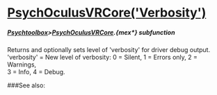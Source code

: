 # [PsychOculusVRCore('Verbosity')](PsychOculusVRCore-Verbosity) 
##### [Psychtoolbox](Psychtoolbox)>[PsychOculusVRCore](PsychOculusVRCore).{mex*} subfunction


Returns and optionally sets level of 'verbosity' for driver debug output.  
'verbosity' = New level of verbosity: 0 = Silent, 1 = Errors only, 2 = Warnings,  
3 = Info, 4 = Debug.  
  


###See also:

